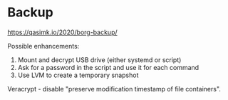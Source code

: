 # Backup

<https://qasimk.io/2020/borg-backup/>

Possible enhancements:

1. Mount and decrypt USB drive (either systemd or script)
2. Ask for a password in the script and use it for each command
3. Use LVM to create a temporary snapshot

Veracrypt - disable "preserve modification timestamp of file containers".
